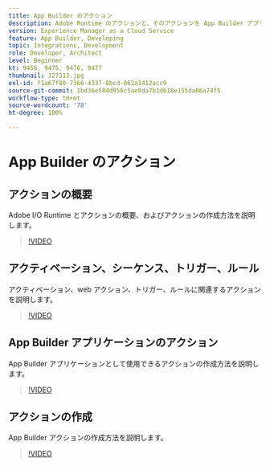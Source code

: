 ```yaml
---
title: App Builder のアクション
description: Adobe Runtime のアクションと、そのアクションを App Builder アプリケーションで使用する方法を説明します。
version: Experience Manager as a Cloud Service
feature: App Builder, Developing
topic: Integrations, Development
role: Developer, Architect
level: Beginner
kt: 9456, 9475, 9476, 9477
thumbnail: 327313.jpg
exl-id: f1a67f80-7366-4337-8bcd-062a3412acc9
source-git-commit: 1bd36e584d956c5ae8da7b1d618e155da86a74f5
workflow-type: tm+mt
source-wordcount: '78'
ht-degree: 100%

---
```


# App Builder のアクション

## アクションの概要

Adobe I/O Runtime とアクションの概要、およびアクションの作成方法を説明します。

>[!VIDEO](https://video.tv.adobe.com/v/339192/?quality=12&learn=on)

## アクティベーション、シーケンス、トリガー、ルール

アクティベーション、web アクション、トリガー、ルールに関連するアクションを説明します。

>[!VIDEO](https://video.tv.adobe.com/v/339193/?quality=12&learn=on)

## App Builder アプリケーションのアクション

App Builder アプリケーションとして使用できるアクションの作成方法を説明します。

>[!VIDEO](https://video.tv.adobe.com/v/339194/?quality=12&learn=on)

## アクションの作成

App Builder アクションの作成方法を説明します。

>[!VIDEO](https://video.tv.adobe.com/v/339195/?quality=12&learn=on)
